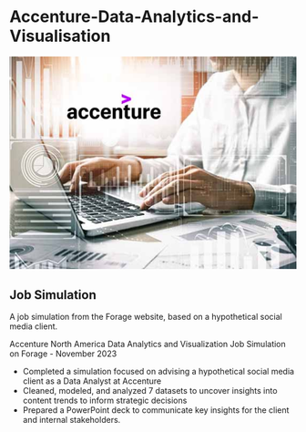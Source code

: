 # Accenture-Data-Analytics-and-Visualisation

![](accenture_logo.jpg)

## Job Simulation
A job simulation from the Forage website, based on a hypothetical social media client.


Accenture North America Data Analytics and Visualization Job Simulation on
Forage - November 2023


 * Completed a simulation focused on advising a hypothetical social media client
   as a Data Analyst at Accenture
 * Cleaned, modeled, and analyzed 7 datasets to uncover insights into content
   trends to inform strategic decisions
 * Prepared a PowerPoint deck to communicate key insights
   for the client and internal stakeholders.
